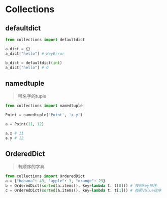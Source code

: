 
# Collections

## defaultdict
```python
from collections import defaultdict

a_dict = {}
a_dict["hello"] # KeyError

b_dict = defaultdict(int)
a_dict["hello"] # 0

```

## namedtuple
> 带名字的tuple
```python
from collections import namedtuple

Point = namedtuple('Point', 'x y')

a = Point(11, 12)

a.x # 11
a.y # 12

```

## OrderedDict
> 有顺序的字典
```python
from collections import OrderedDict
a = {"banana": 43, "apple": 3, "orange": 23}
b = OrderedDict(sorted(a.items(), key=lambda t: t[0])) # 按照key排序
c = OrderedDict(sorted(a.items(), key=lambda t: t[1])) # 按照value排序
```
